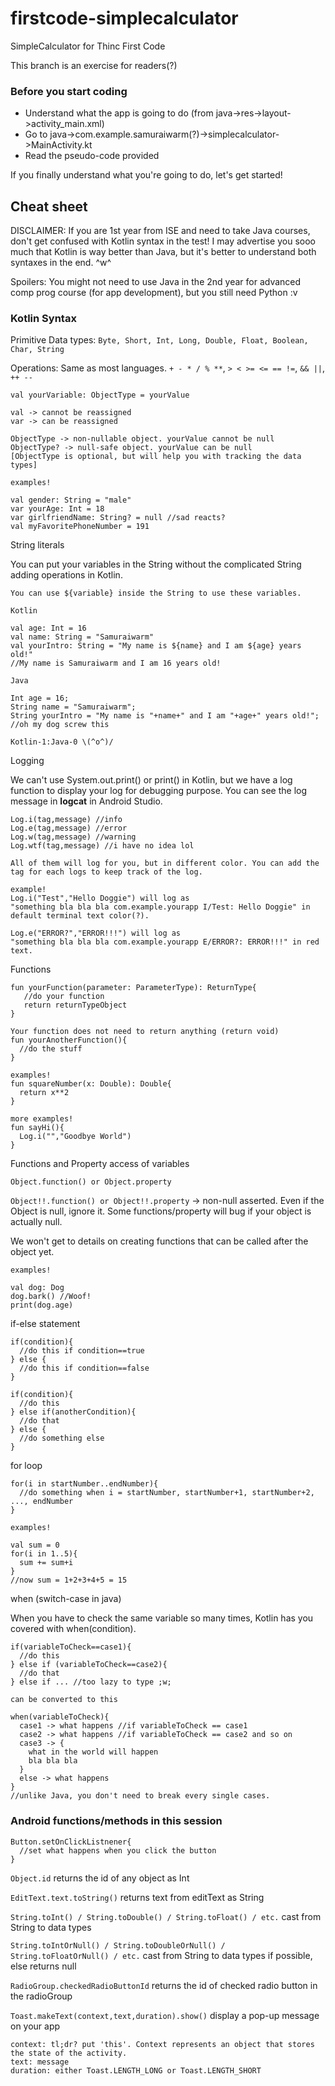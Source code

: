 # firstcode-simplecalculator
SimpleCalculator for Thinc First Code

This branch is an exercise for readers(?)

### Before you start coding

- Understand what the app is going to do (from java->res->layout->activity_main.xml)
- Go to java->com.example.samuraiwarm(?)->simplecalculator->MainActivity.kt
- Read the pseudo-code provided

If you finally understand what you're going to do, let's get started!

## Cheat sheet

DISCLAIMER: If you are 1st year from ISE and need to take Java courses, don't get confused with Kotlin syntax in the test! I may advertise you sooo much that Kotlin is way better than Java, but it's better to understand both syntaxes in the end. ^w^

Spoilers: You might not need to use Java in the 2nd year for advanced comp prog course (for app development), but you still need Python :v

### Kotlin Syntax

Primitive Data types: `Byte, Short, Int, Long, Double, Float, Boolean, Char, String`

Operations: Same as most languages. `+ - * / % **`, `> < >= <= == !=`, `&& ||`, `++ --`

`val yourVariable: ObjectType = yourValue`

```
val -> cannot be reassigned
var -> can be reassigned

ObjectType -> non-nullable object. yourValue cannot be null
ObjectType? -> null-safe object. yourValue can be null
[ObjectType is optional, but will help you with tracking the data types]

examples!

val gender: String = "male"
var yourAge: Int = 18
var girlfriendName: String? = null //sad reacts?
val myFavoritePhoneNumber = 191

```

String literals

You can put your variables in the String without the complicated String adding operations in Kotlin.

```
You can use ${variable} inside the String to use these variables.

Kotlin

val age: Int = 16
val name: String = "Samuraiwarm"
val yourIntro: String = "My name is ${name} and I am ${age} years old!"
//My name is Samuraiwarm and I am 16 years old!

Java

Int age = 16;
String name = "Samuraiwarm";
String yourIntro = "My name is "+name+" and I am "+age+" years old!"; //oh my dog screw this

Kotlin-1:Java-0 \(^o^)/
```

Logging

We can't use System.out.print() or print() in Kotlin, but we have a log function to display your log for debugging purpose. You can see the log message in **logcat** in Android Studio.

```
Log.i(tag,message) //info
Log.e(tag,message) //error
Log.w(tag,message) //warning
Log.wtf(tag,message) //i have no idea lol

All of them will log for you, but in different color. You can add the tag for each logs to keep track of the log.

example!
Log.i("Test","Hello Doggie") will log as
"something bla bla bla com.example.yourapp I/Test: Hello Doggie" in default terminal text color(?).

Log.e("ERROR?","ERROR!!!") will log as
"something bla bla bla com.example.yourapp E/ERROR?: ERROR!!!" in red text.

```

Functions

```
fun yourFunction(parameter: ParameterType): ReturnType{
   //do your function
   return returnTypeObject
}

Your function does not need to return anything (return void)
fun yourAnotherFunction(){
  //do the stuff
}

examples!
fun squareNumber(x: Double): Double{
  return x**2
}

more examples!
fun sayHi(){
  Log.i("","Goodbye World")
}
```

Functions and Property access of variables

`Object.function() or Object.property`

`Object!!.function() or Object!!.property` -> non-null asserted. Even if the Object is null, ignore it. Some functions/property will bug if your object is actually null.

We won't get to details on creating functions that can be called after the object yet.

```
examples!

val dog: Dog
dog.bark() //Woof!
print(dog.age)

```

if-else statement

```
if(condition){
  //do this if condition==true
} else {
  //do this if condition==false
}

if(condition){
  //do this
} else if(anotherCondition){
  //do that
} else {
  //do something else
}
```

for loop

```
for(i in startNumber..endNumber){
  //do something when i = startNumber, startNumber+1, startNumber+2, ..., endNumber
}

examples!

val sum = 0
for(i in 1..5){
  sum += sum+i
}
//now sum = 1+2+3+4+5 = 15
```

when (switch-case in java)

When you have to check the same variable so many times, Kotlin has you covered with when(condition).

```
if(variableToCheck==case1){
  //do this
} else if (variableToCheck==case2){
  //do that
} else if ... //too lazy to type ;w;

can be converted to this

when(variableToCheck){
  case1 -> what happens //if variableToCheck == case1
  case2 -> what happens //if variableToCheck == case2 and so on
  case3 -> {
    what in the world will happen
    bla bla bla
  }
  else -> what happens
}  
//unlike Java, you don't need to break every single cases.
```



### Android functions/methods in this session

```
Button.setOnClickListnener{
  //set what happens when you click the button
}
``` 

`Object.id` returns the id of any object as Int

`EditText.text.toString()` returns text from editText as String

`String.toInt() / String.toDouble() / String.toFloat() / etc.` cast from String to data types

`String.toIntOrNull() / String.toDoubleOrNull() / String.toFloatOrNull() / etc.` cast from String to data types if possible, else returns null

`RadioGroup.checkedRadioButtonId` returns the id of checked radio button in the radioGroup

`Toast.makeText(context,text,duration).show()` display a pop-up message on your app
```
context: tl;dr? put 'this'. Context represents an object that stores the state of the activity.
text: message
duration: either Toast.LENGTH_LONG or Toast.LENGTH_SHORT
```
